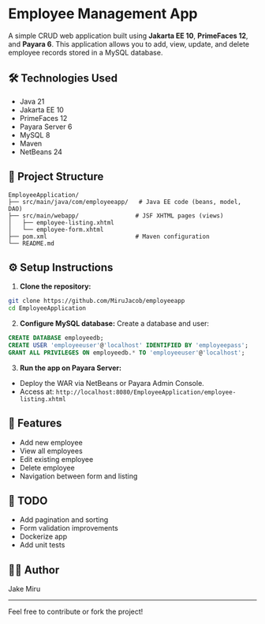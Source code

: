 # Employee Management App

A simple CRUD web application built using **Jakarta EE 10**, **PrimeFaces 12**, and **Payara 6**. This application allows you to add, view, update, and delete employee records stored in a MySQL database.

## 🛠 Technologies Used
- Java 21
- Jakarta EE 10
- PrimeFaces 12
- Payara Server 6
- MySQL 8
- Maven
- NetBeans 24

## 📁 Project Structure
```
EmployeeApplication/
├── src/main/java/com/employeeapp/   # Java EE code (beans, model, DAO)
├── src/main/webapp/                # JSF XHTML pages (views)
│   ├── employee-listing.xhtml
│   └── employee-form.xhtml
├── pom.xml                         # Maven configuration
└── README.md
```

## ⚙️ Setup Instructions

1. **Clone the repository:**
```bash
git clone https://github.com/MiruJacob/employeeapp
cd EmployeeApplication
```

2. **Configure MySQL database:**
Create a database and user:
```sql
CREATE DATABASE employeedb;
CREATE USER 'employeeuser'@'localhost' IDENTIFIED BY 'employeepass';
GRANT ALL PRIVILEGES ON employeedb.* TO 'employeeuser'@'localhost';
```

3. **Run the app on Payara Server:**
- Deploy the WAR via NetBeans or Payara Admin Console.
- Access at: `http://localhost:8080/EmployeeApplication/employee-listing.xhtml`

## 🧪 Features
- Add new employee
- View all employees
- Edit existing employee
- Delete employee
- Navigation between form and listing

## 🧹 TODO
- Add pagination and sorting
- Form validation improvements
- Dockerize app
- Add unit tests

## 👨‍💻 Author
Jake Miru

---
Feel free to contribute or fork the project!
